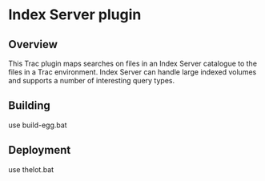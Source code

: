 # Index Server plugin

## Overview 

This Trac plugin maps searches on files in an Index Server catalogue to the files in a Trac environment.
Index Server can handle large indexed volumes and supports a number of interesting query types.

## Building

use build-egg.bat

## Deployment

use thelot.bat

